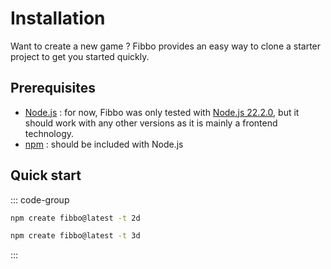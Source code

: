 # Installation

Want to create a new game ? Fibbo provides an easy way to clone a starter project to get you started quickly.

## Prerequisites

- [Node.js](https://nodejs.org/) : for now, Fibbo was only tested with [Node.js 22.2.0](https://nodejs.org/download/release/v22.2.0/), but it should work with any other versions as it is mainly a frontend technology.
- [npm](https://www.npmjs.com/) : should be included with Node.js

## Quick start

::: code-group

```bash [2d]
npm create fibbo@latest -t 2d
```

```bash [3d]
npm create fibbo@latest -t 3d
```

:::
